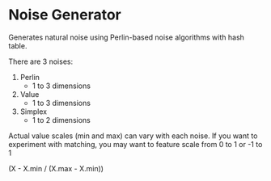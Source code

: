 # Noise Generator

Generates natural noise using Perlin-based 
noise algorithms with hash table.

There are 3 noises:

1. Perlin
    - 1 to 3 dimensions
2. Value
    - 1 to 3 dimensions
3. Simplex
    - 1 to 2 dimensions
    
 Actual value scales (min and max) can vary 
 with each noise. If you want to experiment 
 with matching, you may want to feature scale
 from 0 to 1 or -1 to 1 
 
 (X - X.min / (X.max - X.min))